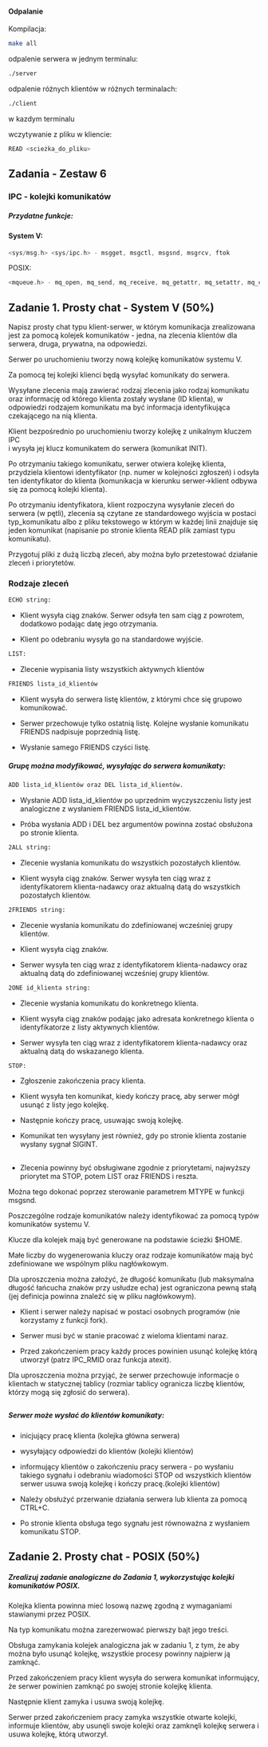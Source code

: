 #### Odpalanie
Kompilacja:
```bash
make all
```
odpalenie serwera w jednym terminalu:
 ```bash
 ./server
```

odpalenie różnych klientów w różnych terminalach:
```bash
./client 
```
w kazdym terminalu

wczytywanie z pliku w kliencie: 
```bash
READ <scieżka_do_pliku>
```

## Zadania - Zestaw 6
### IPC - kolejki komunikatów

##### Przydatne funkcje:

#### System V:

```C
<sys/msg.h> <sys/ipc.h> - msgget, msgctl, msgsnd, msgrcv, ftok
```
POSIX:

```C
<mqueue.h> - mq_open, mq_send, mq_receive, mq_getattr, mq_setattr, mq_close, mq_unlink, mq_notify
```

## Zadanie 1. Prosty chat - System V (50%)

Napisz prosty chat typu klient-serwer, w którym komunikacja zrealizowana jest za pomocą kolejek komunikatów - 
jedna, na zlecenia klientów dla serwera, druga, prywatna, na odpowiedzi.

Serwer po uruchomieniu tworzy nową kolejkę komunikatów systemu V. 

Za pomocą tej kolejki klienci będą wysyłać komunikaty do serwera. 

Wysyłane zlecenia mają zawierać rodzaj zlecenia jako rodzaj komunikatu oraz informację od którego klienta zostały wysłane (ID klienta),
w odpowiedzi rodzajem komunikatu ma być informacja identyfikująca czekającego na nią klienta.

Klient bezpośrednio po uruchomieniu tworzy kolejkę z unikalnym kluczem IPC  
i wysyła jej klucz komunikatem do serwera (komunikat INIT).
 
Po otrzymaniu takiego komunikatu,
serwer otwiera kolejkę klienta, przydziela klientowi identyfikator (np. numer w kolejności zgłoszeń)
i odsyła ten identyfikator do klienta (komunikacja w kierunku serwer->klient odbywa się za pomocą kolejki klienta).

Po otrzymaniu identyfikatora, klient rozpoczyna wysyłanie zleceń do serwera (w pętli), 
zlecenia są czytane ze standardowego wyjścia w postaci typ_komunikatu albo z pliku tekstowego
w którym w każdej linii znajduje się jeden komunikat (napisanie po stronie klienta READ plik zamiast typu komunikatu).

Przygotuj pliki z dużą liczbą zleceń, aby można było przetestować działanie zleceń i priorytetów.


### Rodzaje zleceń

```bash
ECHO string:
```

- Klient wysyła ciąg znaków. Serwer odsyła ten sam ciąg z powrotem, dodatkowo podając datę jego otrzymania. 

- Klient po odebraniu wysyła go na standardowe wyjście.

```bash
LIST:
```
- Zlecenie wypisania listy wszystkich aktywnych klientów

```bash
FRIENDS lista_id_klientów
```

- Klient wysyła do serwera listę klientów, z którymi chce się grupowo komunikować. 

- Serwer przechowuje tylko ostatnią listę. Kolejne wysłanie komunikatu FRIENDS nadpisuje poprzednią listę.

- Wysłanie samego FRIENDS czyści listę. 
 
 
##### Grupę można modyfikować, wysyłając do serwera komunikaty:

```bash
ADD lista_id_klientów oraz DEL lista_id_klientów.
```

- Wysłanie ADD lista_id_klientów po uprzednim wyczyszczeniu listy jest analogiczne z wysłaniem FRIENDS lista_id_klientów. 

- Próba wysłania ADD i DEL bez argumentów powinna zostać obsłużona po stronie klienta.

```bash
2ALL string: 
```

- Zlecenie wysłania komunikatu do wszystkich pozostałych klientów.
 
- Klient wysyła ciąg znaków. Serwer wysyła ten ciąg wraz z identyfikatorem klienta-nadawcy oraz aktualną datą do wszystkich pozostałych klientów.

```bash
2FRIENDS string: 
```

- Zlecenie wysłania komunikatu do zdefiniowanej wcześniej grupy klientów.

- Klient wysyła ciąg znaków.

- Serwer wysyła ten ciąg wraz z identyfikatorem klienta-nadawcy oraz aktualną datą do zdefiniowanej wcześniej grupy klientów.

```bash
2ONE id_klienta string:
```

- Zlecenie wysłania komunikatu do konkretnego klienta.
 
- Klient wysyła ciąg znaków podając jako adresata konkretnego klienta o identyfikatorze z listy aktywnych klientów.
 
- Serwer wysyła ten ciąg wraz z identyfikatorem klienta-nadawcy oraz aktualną datą do wskazanego klienta.


```bash
STOP:
```

- Zgłoszenie zakończenia pracy klienta. 

- Klient wysyła ten komunikat, kiedy kończy pracę, aby serwer mógł usunąć z listy jego kolejkę. 

- Następnie kończy pracę, usuwając swoją kolejkę.
 
- Komunikat ten wysyłany jest również, gdy po stronie klienta zostanie wysłany sygnał SIGINT.
 
##
- Zlecenia powinny być obsługiwane zgodnie z priorytetami, najwyższy priorytet ma STOP, potem LIST oraz FRIENDS i reszta. 

Można tego dokonać poprzez sterowanie parametrem MTYPE w funkcji msgsnd.

Poszczególne rodzaje komunikatów należy identyfikować za pomocą typów komunikatów systemu V.

Klucze dla kolejek mają być generowane na podstawie ścieżki $HOME.
 
Małe liczby do wygenerowania kluczy oraz rodzaje komunikatów mają być zdefiniowane we wspólnym pliku nagłówkowym.
 
Dla uproszczenia można założyć, że długość komunikatu (lub maksymalna długość łańcucha znaków przy usłudze echa)
 jest ograniczona pewną stałą (jej definicja powinna znaleźć się w pliku nagłówkowym).
 
- Klient i serwer należy napisać w postaci osobnych programów (nie korzystamy z funkcji fork).
 
- Serwer musi być w stanie pracować z wieloma klientami naraz.
 
- Przed zakończeniem pracy każdy proces powinien usunąć kolejkę którą utworzył (patrz IPC_RMID oraz funkcja atexit).
 
Dla uproszczenia można przyjąć, że serwer przechowuje informacje o klientach w statycznej tablicy
 (rozmiar tablicy ogranicza liczbę klientów, którzy mogą się zgłosić do serwera).
 
## 
##### Serwer może wysłać do klientów komunikaty:

- inicjujący pracę klienta (kolejka główna serwera)
- wysyłający odpowiedzi do klientów (kolejki klientów)
- informujący klientów o zakończeniu pracy serwera - po wysłaniu takiego sygnału i odebraniu wiadomości STOP 
od wszystkich klientów serwer usuwa swoją kolejkę i kończy pracę.(kolejki klientów)

- Należy obsłużyć przerwanie działania serwera lub klienta za pomocą CTRL+C.

- Po stronie klienta obsługa tego sygnału jest równoważna z wysłaniem komunikatu STOP.



## Zadanie 2. Prosty chat - POSIX (50%)
##### Zrealizuj zadanie analogiczne do Zadania 1, wykorzystując kolejki komunikatów POSIX.
 
Kolejka klienta powinna mieć losową nazwę zgodną z wymaganiami stawianymi przez POSIX. 
 
Na typ komunikatu można zarezerwować pierwszy bajt jego treści.
  
Obsługa zamykania kolejek analogiczna jak w zadaniu 1, z tym, że aby można było usunąć kolejkę,
wszystkie procesy powinny najpierw ją zamknąć. 
   
Przed zakończeniem pracy klient wysyła do serwera komunikat informujący,
że serwer powinien zamknąć po swojej stronie kolejkę klienta.
  
Następnie klient zamyka i usuwa swoją kolejkę.
   
Serwer przed zakończeniem pracy zamyka wszystkie otwarte kolejki, 
informuje klientów, aby usunęli swoje kolejki oraz zamknęli kolejkę serwera i usuwa kolejkę, którą utworzył.
